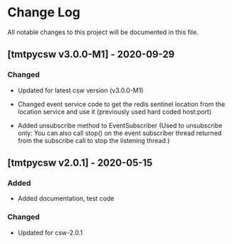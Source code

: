 # Change Log
All notable changes to this project will be documented in this file.

## [tmtpycsw v3.0.0-M1] - 2020-09-29

### Changed

- Updated for latest csw version (v3.0.0-M1)

- Changed event service code to get the redis sentinel location from the location service and use it (previously used hard coded host:port)

- Added unsubscribe method to EventSubscriber (Used to unsubscribe only: You can also call stop() on the event subscriber thread returned from the subscribe call to stop the listening thread.)

## [tmtpycsw v2.0.1] - 2020-05-15

### Added

- Added documentation, test code

### Changed

- Updated for csw-2.0.1

    